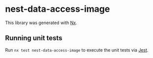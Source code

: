 # nest-data-access-image

This library was generated with [Nx](https://nx.dev).

## Running unit tests

Run `nx test nest-data-access-image` to execute the unit tests via [Jest](https://jestjs.io).
